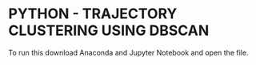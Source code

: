 # PYTHON - TRAJECTORY CLUSTERING USING DBSCAN

To run this download Anaconda and Jupyter Notebook and open the file.
